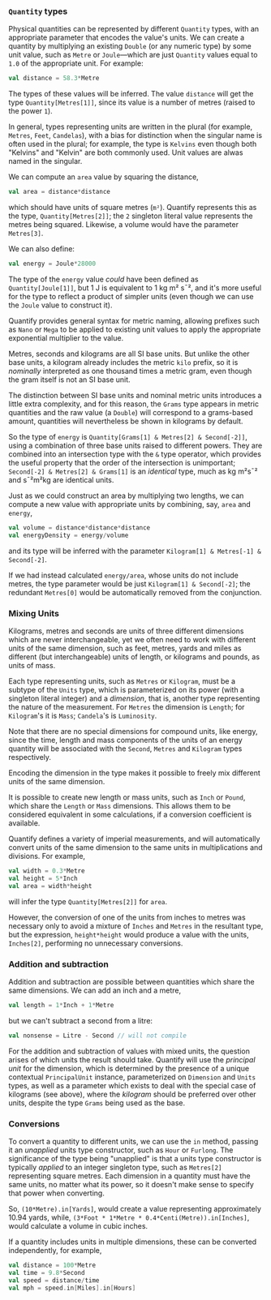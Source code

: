 ### `Quantity` types

Physical quantities can be represented by different `Quantity` types, with an appropriate parameter that encodes
the value's units. We can create a quantity by multiplying an existing `Double` (or any numeric type) by some
unit value, such as `Metre` or `Joule`—which are just `Quantity` values equal to `1.0` of the appropriate unit.
For example:
```scala
val distance = 58.3*Metre
```

The types of these values will be inferred. The value `distance` will get the type `Quantity[Metres[1]]`, since
its value is a number of metres (raised to the power `1`).

In general, types representing units are written in the plural (for example, `Metres`, `Feet`, `Candelas`), with
a bias for distinction when the singular name is often used in the plural; for example, the type is `Kelvins`
even though both "Kelvins" and "Kelvin" are both commonly used. Unit values are alwas named in the singular.

We can compute an `area` value by squaring the distance,
```scala
val area = distance*distance
```
which should have units of square metres (`m²`). Quantify represents this as the type, `Quantity[Metres[2]]`; the
`2` singleton literal value represents the metres being squared. Likewise, a volume would have the parameter
`Metres[3]`.

We can also define:
```scala
val energy = Joule*28000
```

The type of the `energy` value _could_ have been defined as `Quantity[Joule[1]]`, but 1 J is equivalent to 1 kg
m² s¯², and it's more useful for the type to reflect a product of simpler units (even though we can use the
`Joule` value to construct it).

Quantify provides general syntax for metric naming, allowing prefixes such as `Nano` or `Mega` to be applied
to existing unit values to apply the appropriate exponential multiplier to the value.

Metres, seconds and kilograms are all SI base units. But unlike the other base units, a kilogram already
includes the metric `kilo` prefix, so it is _nominally_ interpreted as one thousand times a metric gram, even
though the gram itself is not an SI base unit.

The distinction between SI base units and nominal metric units introduces a little extra complexity, and for
this reason, the `Grams` type appears in metric quantities and the raw value (a `Double`) will correspond to
a grams-based amount, quantities will nevertheless be shown in kilograms by default.

So the type of `energy` is `Quantity[Grams[1] & Metres[2] & Second[-2]]`, using a combination of three base
units raised to different powers. They are combined into an intersection type with the `&` type operator, which
provides the useful property that the order of the intersection is unimportant;
`Second[-2] & Metres[2] & Grams[1]` is an _identical_ type, much as kg m²s¯² and s¯²m²kg are identical
units.

Just as we could construct an area by multiplying two lengths, we can compute a new value with appropriate units
by combining, say, `area` and `energy`,
```scala
val volume = distance*distance*distance
val energyDensity = energy/volume
```
and its type will be inferred with the parameter `Kilogram[1] & Metres[-1] & Second[-2]`.

If we had instead calculated `energy/area`, whose units do not include metres, the type parameter would be just
`Kilogram[1] & Second[-2]`; the redundant `Metres[0]` would be automatically removed from the conjunction.

### Mixing Units

Kilograms, metres and seconds are units of three different dimensions which are never interchangeable, yet we
often need to work with different units of the same dimension, such as feet, metres, yards and miles as
different (but interchangeable) units of length, or kilograms and pounds, as units of mass.

Each type representing units, such as `Metres` or `Kilogram`, must be a subtype of the `Units` type,
which is parameterized on its power (with a singleton literal integer) and a _dimension_, that is, another type
representing the nature of the measurement. For `Metres` the dimension is `Length`; for `Kilogram`'s it is
`Mass`; `Candela`'s is `Luminosity`.

Note that there are no special dimensions for compound units, like energy, since the time, length and mass
components of the units of an energy quantity will be associated with the `Second`, `Metres` and `Kilogram`
types respectively.

Encoding the dimension in the type makes it possible to freely mix different units of the same dimension.

It is possible to create new length or mass units, such as `Inch` or `Pound`, which share the `Length` or `Mass`
dimensions. This allows them to be considered equivalent in some calculations, if a conversion coefficient is
available.

Quantify defines a variety of imperial measurements, and will automatically convert units of the same
dimension to the same units in multiplications and divisions. For example,
```scala
val width = 0.3*Metre
val height = 5*Inch
val area = width*height
```
will infer the type `Quantity[Metres[2]]` for `area`.

However, the conversion of one of the units from inches to metres was necessary only to avoid a mixture of
`Inches` and `Metres` in the resultant type, but the expression, `height*height` would produce a value with the
units, `Inches[2]`, performing no unnecessary conversions.

### Addition and subtraction

Addition and subtraction are possible between quantities which share the same dimensions. We can add an inch
and a metre,
```scala
val length = 1*Inch + 1*Metre
```
but we can't subtract a second from a litre:
```scala
val nonsense = Litre - Second // will not compile
```

For the addition and subtraction of values with mixed units, the question arises of which units the result
should take. Quantify will use the _principal unit_ for the dimension, which is determined by the presence
of a unique contextual `PrincipalUnit` instance, parameterized on `Dimension` and `Units` types, as well as
a parameter which exists to deal with the special case of kilograms (see above), where the _kilogram_ should
be preferred over other units, despite the type `Grams` being used as the base.

### Conversions

To convert a quantity to different units, we can use the `in` method, passing it an _unapplied_ units type
constructor, such as `Hour` or `Furlong`. The significance of the type being "unapplied" is that a units type
constructor is typically _applied_ to an integer singleton type, such as `Metres[2]` representing square
metres. Each dimension in a quantity must have the same units, no matter what its power, so it doesn't make
sense to specify that power when converting.

So, `(10*Metre).in[Yards]`, would create a value representing approximately 10.94 yards, while,
`(3*Foot * 1*Metre * 0.4*Centi(Metre)).in[Inches]`, would calculate a volume in cubic inches.

If a quantity includes units in multiple dimensions, these can be converted independently, for example,
```scala
val distance = 100*Metre
val time = 9.8*Second
val speed = distance/time
val mph = speed.in[Miles].in[Hours]
```
